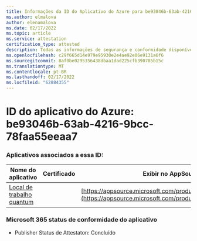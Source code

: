 ```yaml
---
title: Informações da ID do Aplicativo do Azure para be93046b-63ab-4216-9bcc-78faa55eeaa7
ms.author: elmalova
author: elenamalova
ms.date: 02/17/2022
ms.topic: article
ms.service: attestation
certification_type: attested
description: Todas as informações de segurança e conformidade disponíveis para be93046b-63ab-4216-9bcc-78faa55eeaa7.
ms.openlocfilehash: c29f665d14e979e95930e2e4ae92e06e9131a6f6
ms.sourcegitcommit: 8af0be0295356438dbaa1dad225cfb390785b15c
ms.translationtype: MT
ms.contentlocale: pt-BR
ms.lasthandoff: 02/17/2022
ms.locfileid: "62884355"
---
```

# <a name="azure-app-id-be93046b-63ab-4216-9bcc-78faa55eeaa7"></a>ID do aplicativo do Azure: be93046b-63ab-4216-9bcc-78faa55eeaa7


### <a name="apps-associated-with-this-id"></a>Aplicativos associados a essa ID:
| **Nome do aplicativo** | **Certificado** | **Exibir no AppSource** |
|--------------|---------------|-----------------------|
| [Local de trabalho quantum](https://docs.microsoft.com/microsoft-365-app-certification/forward/WA104381747) |  | [https://appsource.microsoft.com/product/office/WA104381747](https://appsource.microsoft.com/product/office/WA104381747) |

### <a name="microsoft-365-app-compliance-status"></a>Microsoft 365 status de conformidade do aplicativo
- Publisher Status de Attestaton: Concluído
